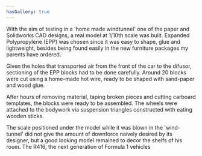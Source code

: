 ```yaml
---
hasGallery: true
---
```


With the aim of testing in a 'home made windtunnel' one of 
the paper and Solidworks CAD designs, a real model at 1/10th scale was built.
Expanded Polypropylene (EPP) was chosen since it was easy to shape, glue and lightweight, 
besides being found easily in the new furniture packages my parents have ordered. 

Given the holes that transported air from the front of the car to the difusor, sectioning 
of the EPP blocks had to be done carefully. Around 20 blocks were cut using a home-made hot 
wire, ready to be shaped with sand-paper and wood glue. 

After hours of removing material, taping broken pieces and cutting carboard templates, the blocks were ready to be assembled.
The wheels were attached to the bodywork via suspension triangles constructed with eating wooden sticks.

The scale positioned under the model while it was blown in the 'wind-tunnel' did not give the amount of downforce
naively desired by its designer, but a good looking model remained to decor the shelfs of his room. The R416, the next
generation of Formula 1 vehicles
